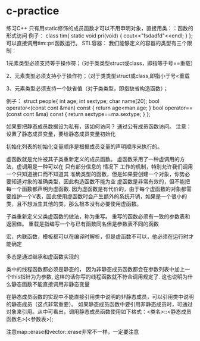 # c-practice
练习C++
只有用static修饰的成员函数才可以不用申明对象，直接用类：：函数的形式访问
例子：
class tim{
static void pri(void)
{
cout<<"fsdadfd"<<endl;
}
};
可以直接调用tim::pri函数运行。
STL容器：
我们能够定义的容器的类型有三个限制：

1元素类型必须支持等于操作符；（对于类类型struct或class，即指等于号==重载）

2、元素类型必须支持小于操作符；（对于类类型struct或class,即指小于号<重载

3、元素类型必须支持一个缺省值（对于类类型，即指缺省构造函数）；

例子：
struct people{
	int age;
	int sextype;
	char name[20];
	bool operator<(const cont &man) const
	{
		return age<man.age;
	}
	bool operator==(const cont &ma) const
	{
		return sextype==ma.sextype;
	}
};

如果要把静态成员数据设为私有，该如何访问？
通过公有成员函数访问。
注意：设置了静态成员变量，要给静态成员变量初始化

初始化列表的初始化变量顺序是根据成员变量的声明顺序来执行的。

虚函数就是允许被其子类重新定义的成员函数。
虚函数采用了一种虚调用的方法，虚调用是一种可以在 只有部分信息的 情况下 工作的机制，特别允许我们调用一个只知道接口而不知道其 准确类型的函数，但是如果要创建一个对象，你势必要知道对象的准确类型，因此构造函数不能为空
虚函数是非常有效的，但不能把每一个函数都声明为虚函数.
因为虚函数是有代价的，由于每个虚函数的对象都需要维护一个V表，因此使用虚函数时会产生额外的系统开销，如果是一个很小的类，且不想派生其他的类，那么根本没有必要使用虚函数。

子类重新定义父类虚函数的做法，称为重写。
重写的函数必须有一致的参数表和返回值。
重载是指编写一个与已有函数同名但是参数表不同的函数

宏，内联函数，模板都可以在编译时解析，但是虚函数不可以，他必须在运行时才能确定

多态是通过继承和虚函数实现的

类中的线程函数都必须是静态的， 因为非静态成员函数都会在参数列表中加上一个this指针为为参数, 这样的话你写的线程函数就不符合调用规定了.
这也说明为什么静态函数不能直接调用非静态变量

在静态成员函数的实现中不能直接引用类中说明的非静态成员，可以引用类中说明的静态成员（这点非常重要）。
如果静态成员函数中要引用非静态成员时，可通过对象来引用。从中可看出，调用静态成员函数使用如下格式：<类名>::<静态成员函数名>(<参数表>);

注意map::erase和vector::erase非常不一样，一定要注意
